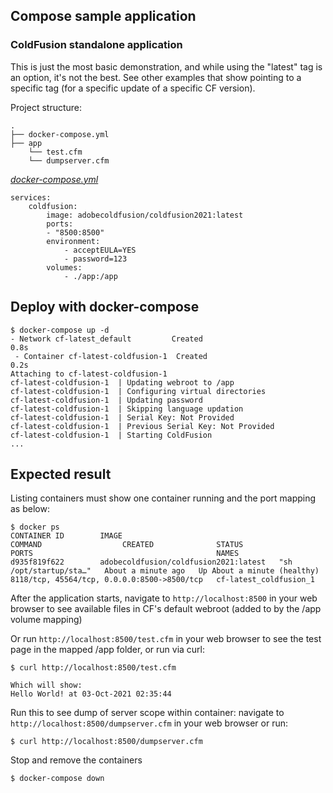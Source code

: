 ## Compose sample application
### ColdFusion standalone application

This is just the most basic demonstration, and while using the "latest" tag is an option, it's not the best. See other examples that show pointing to a specific tag (for a specific update of a specific CF version).

Project structure:
```
.
├── docker-compose.yml
├── app
    └── test.cfm
    └── dumpserver.cfm

```

[_docker-compose.yml_](docker-compose.yml)
```
services:
    coldfusion: 
        image: adobecoldfusion/coldfusion2021:latest
        ports:
        - "8500:8500"
        environment:
            - acceptEULA=YES
            - password=123
        volumes:
            - ./app:/app
```

## Deploy with docker-compose

```
$ docker-compose up -d
- Network cf-latest_default         Created                                                                       0.8s
 - Container cf-latest-coldfusion-1  Created                                                                       0.2s
Attaching to cf-latest-coldfusion-1
cf-latest-coldfusion-1  | Updating webroot to /app
cf-latest-coldfusion-1  | Configuring virtual directories
cf-latest-coldfusion-1  | Updating password
cf-latest-coldfusion-1  | Skipping language updation
cf-latest-coldfusion-1  | Serial Key: Not Provided
cf-latest-coldfusion-1  | Previous Serial Key: Not Provided
cf-latest-coldfusion-1  | Starting ColdFusion
...
```

## Expected result

Listing containers must show one container running and the port mapping as below:
```
$ docker ps
CONTAINER ID        IMAGE                                                    COMMAND                  CREATED              STATUS                        PORTS                                         NAMES
d935f819f622        adobecoldfusion/coldfusion2021:latest   "sh /opt/startup/sta…"   About a minute ago   Up About a minute (healthy)   8118/tcp, 45564/tcp, 0.0.0.0:8500->8500/tcp   cf-latest_coldfusion_1

```

After the application starts, navigate to `http://localhost:8500` in your web browser to see available files in CF's default webroot (added to by the /app volume mapping)

Or run `http://localhost:8500/test.cfm` in your web browser to see the test page in the mapped /app folder, or run via curl:
```
$ curl http://localhost:8500/test.cfm

Which will show:
Hello World! at 03-Oct-2021 02:35:44
```
Run this to see dump of server scope within container: navigate to `http://localhost:8500/dumpserver.cfm` in your web browser or run:
```
$ curl http://localhost:8500/dumpserver.cfm
```

Stop and remove the containers
```
$ docker-compose down
```